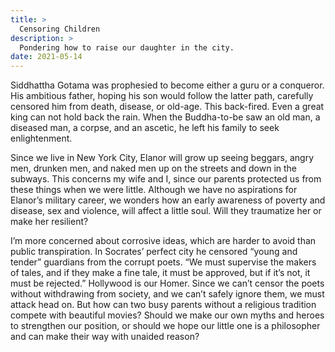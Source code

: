 ```yaml
---
title: >
  Censoring Children
description: >
  Pondering how to raise our daughter in the city.
date: 2021-05-14
---
```


Siddhattha Gotama was prophesied to become either a guru or a conqueror. His ambitious father, hoping his son would follow the latter path, carefully censored him from death, disease, or old-age. This back-fired. Even a great king can not hold back the rain. When the Buddha-to-be saw an old man, a diseased man, a corpse, and an ascetic, he left his family to seek enlightenment.

Since we live in New York City, Elanor will grow up seeing beggars, angry men, drunken men, and naked men up on the streets and down in the subways. This concerns my wife and I, since our parents protected us from these things when we were little. Although we have no aspirations for Elanor’s military career, we wonders how an early awareness of poverty and disease, sex and violence, will affect a little soul. Will they traumatize her or make her resilient?

I’m more concerned about corrosive ideas, which are harder to avoid than public transpiration. In Socrates’ perfect city he censored “young and tender” guardians from the corrupt poets. “We must supervise the makers of tales, and if they make a fine tale, it must be approved, but if it’s not, it must be rejected.” Hollywood is our Homer. Since we can’t censor the poets without withdrawing from society, and we can’t safely ignore them, we must attack head on. But how can two busy parents without a religious tradition compete with beautiful movies? Should we make our own myths and heroes to strengthen our position, or should we hope our little one is a philosopher and can make their way with unaided reason?
